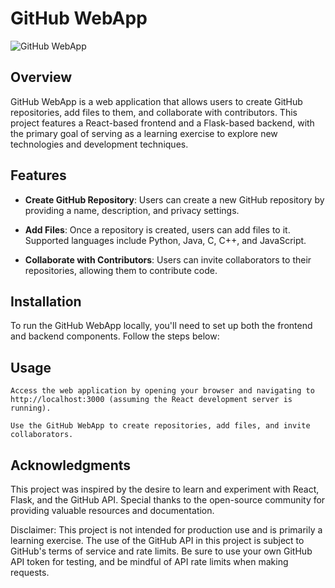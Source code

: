# GitHub WebApp

![GitHub WebApp](frontend/public/GitHub-Mark.png)

## Overview

GitHub WebApp is a web application that allows users to create GitHub repositories, add files to them, and collaborate with contributors. This project features a React-based frontend and a Flask-based backend, with the primary goal of serving as a learning exercise to explore new technologies and development techniques.

## Features

- **Create GitHub Repository**: Users can create a new GitHub repository by providing a name, description, and privacy settings.

- **Add Files**: Once a repository is created, users can add files to it. Supported languages include Python, Java, C, C++, and JavaScript.

- **Collaborate with Contributors**: Users can invite collaborators to their repositories, allowing them to contribute code.

## Installation

To run the GitHub WebApp locally, you'll need to set up both the frontend and backend components. Follow the steps below:

## Usage

    Access the web application by opening your browser and navigating to http://localhost:3000 (assuming the React development server is running).

    Use the GitHub WebApp to create repositories, add files, and invite collaborators.


## Acknowledgments

This project was inspired by the desire to learn and experiment with React, Flask, and the GitHub API. Special thanks to the open-source community for providing valuable resources and documentation.

Disclaimer: This project is not intended for production use and is primarily a learning exercise. The use of the GitHub API in this project is subject to GitHub's terms of service and rate limits. Be sure to use your own GitHub API token for testing, and be mindful of API rate limits when making requests.
